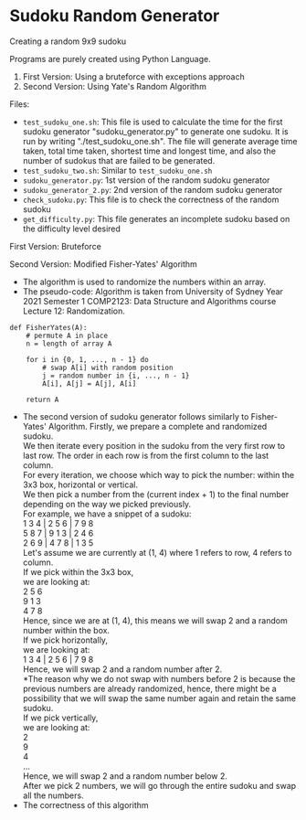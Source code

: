 # Sudoku Random Generator
Creating a random 9x9 sudoku

Programs are purely created using Python Language.

1. First Version:  Using a bruteforce with exceptions approach
2. Second Version: Using Yate's Random Algorithm

Files:
- `test_sudoku_one.sh`: This file is used to calculate the time for the first sudoku generator "sudoku_generator.py" to generate one sudoku. It is run by writing "./test_sudoku_one.sh". The file will generate average time taken, total time taken, shortest time and longest time, and also the number of sudokus that are failed to be generated.
- `test_sudoku_two.sh`: Similar to `test_sudoku_one.sh`
- `sudoku_generator.py`: 1st version of the random sudoku generator
- `sudoku_generator_2.py`: 2nd version of the random sudoku generator
- `check_sudoku.py`: This file is to check the correctness of the random sudoku
- `get_difficulty.py`: This file generates an incomplete sudoku based on the difficulty level desired

First Version: Bruteforce

Second Version: Modified Fisher-Yates' Algorithm
- The algorithm is used to randomize the numbers within an array.
- The pseudo-code:
Algorithm is taken from University of Sydney Year 2021 Semester 1 COMP2123: Data Structure and Algorithms course Lecture 12: Randomization.
```
def FisherYates(A):
    # permute A in place
    n = length of array A

    for i in {0, 1, ..., n - 1} do
        # swap A[i] with random position
        j = random number in {i, ..., n - 1}
        A[i], A[j] = A[j], A[i]
    
    return A
```

- The second version of sudoku generator follows similarly to Fisher-Yates' Algorithm.
Firstly, we prepare a complete and randomized sudoku. <br />
We then iterate every position in the sudoku from the very first row to last row. The order in each row is from the first column to the last column. <br />
For every iteration, we choose which way to pick the number: within the 3x3 box, horizontal or vertical. <br />
We then pick a number from the (current index + 1) to the final number depending on the way we picked previously. <br />
For example, we have a snippet of a sudoku: <br />
1 3 4 | 2 5 6 | 7 9 8 <br />
5 8 7 | 9 1 3 | 2 4 6 <br />
2 6 9 | 4 7 8 | 1 3 5 <br />
Let's assume we are currently at (1, 4) where 1 refers to row, 4 refers to column. <br />
If we pick within the 3x3 box, <br />
we are looking at: <br />
2 5 6 <br />
9 1 3 <br />
4 7 8 <br />
Hence, since we are at (1, 4), this means we will swap 2 and a random number within the box. <br />
If we pick horizontally, <br />
we are looking at: <br />
1 3 4 | 2 5 6 | 7 9 8 <br />
Hence, we will swap 2 and a random number after 2. <br />
*The reason why we do not swap with numbers before 2 is because the previous numbers are already randomized, hence, there might be a possibility that we will swap the same number again and retain the same sudoku. <br />
If we pick vertically, <br />
we are looking at: <br />
2 <br />
9 <br />
4 <br />
... <br />
Hence, we will swap 2 and a random number below 2. <br />
After we pick 2 numbers, we will go through the entire sudoku and swap all the numbers. <br />
- The correctness of this algorithm

